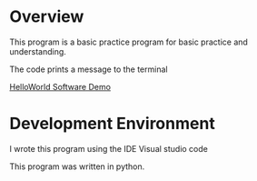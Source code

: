 # Overview

This program is a basic practice program for basic practice and understanding.

The code prints a message to the terminal

[HelloWorld Software Demo](https://youtu.be/r3FhfPaxLIA)

# Development Environment

I wrote this program using the IDE Visual studio code

This program was written in python.
